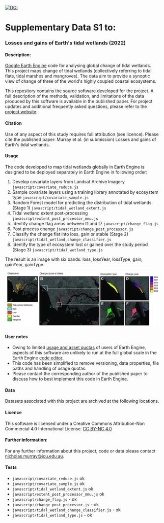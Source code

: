 [![DOI](https://zenodo.org/badge/372673451.svg)](https://zenodo.org/badge/latestdoi/372673451)

# Supplementary Data S1 to:
### Losses and gains of Earth's tidal wetlands (2022)

#### Description:

[Google Earth Engine](https://earthengine.google.com) code for analysing global change of tidal wetlands. This project maps change of tidal wetlands (collectively referring to tidal flats, tidal marshes and mangroves). The data aim to provide a synoptic view of change of three of the world's highly coupled coastal ecosystems.

This repository contains the source software developed for the project. A full description of the methods, validation, and limitations of the data produced by this software is available in the published paper. For project updates and additional frequently asked questions, please refer to the [project website](https://www.globalintertidalchange.org/). 

#### Citation
Use of any aspect of this study requires full attribution (see licence). Please cite the published paper:
Murray et al. (in submission) Losses and gains of Earth's tidal wetlands.

#### Usage
The code developed to map tidal wetlands globally in Earth Engine is designed to be deployed separately in Earth Engine in following order:
1. Develop covariate layers from Landsat Archive Imagery `javascript/covariate_reduce.js`
2. Sample covariate layers using a training library annotated by ecosystem type `javascript/covariate_sample.js`
3. Random Forest model for predicting the distribution of tidal wetlands (Stage 1) `javascript/tidal_wetland_extent.js`
4. Tidal wetland extent post-processing `javascript/extent_post_processor_mmu.js`
5. Identify change flag areas between t1 and t7 `javascript/change_flag.js` 
6. Post process change `javascript/change_post_processor.js`
7. Classify the change flat into loss, gain or stable (Stage 2) `javascript/tidal_wetland_change_classifier.js`
8. Identify the type of ecosystem lost or gained over the study period (Stage 3) `javascript/tidal_wetland_type.js`

The result is an image with six bands: loss, lossYear, lossType, gain, gainYear, gainType.

![img](figures/wetland_change.jpg)

#### User notes 
* Owing to limited [usage and asset quotas](https://developers.google.com/earth-engine/guides/usage?hl=en) of users of Earth Engine, aspects of this software are unlikely to run at the full global scale in the Earth Engine [code editor](https://code.earthengine.google.com/). 
* This code has been simplified to remove versioning, data properties, file paths and handling of usage quotas. 
* Please contact the corresponding author of the published paper to discuss how to best implement this code in Earth Engine.


#### Data
Datasets associated with this project are archived at the following locations.

#### Licence
This software is licensed under a Creative Commons Attribution-Non Commercial 4.0 International License. [CC BY-NC 4.0](https://creativecommons.org/licenses/by-nc/4.0/)

#### Further information:
For any further information about this project, code or data please contact nicholas.murray@jcu.edu.au.

#### Tests
- `javascript/covariate_reduce.js` ok
- `javascript/covariate_sample.js` ok
- `javascript/tidal_wetland_extent.js` ok
- `javascript/extent_post_processor_mmu.js` ok
- `javascript/change_flag.js` - ok
- `javascript/change_post_processor.js` - ok
- `javascript/tidal_wetland_change_classifier.js` - ok
- `javascript/tidal_wetland_type.js` - ok
